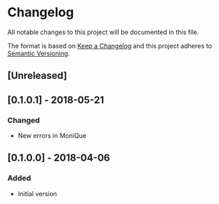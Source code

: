 # Changelog
All notable changes to this project will be documented in this file.

The format is based on [Keep a Changelog](http://keepachangelog.com/en/1.0.0/)
and this project adheres to [Semantic Versioning](http://semver.org/spec/v2.0.0.html).

## [Unreleased]

## [0.1.0.1] - 2018-05-21
### Changed
- New errors in MoniQue

## [0.1.0.0] - 2018-04-06
### Added
- Initial version
